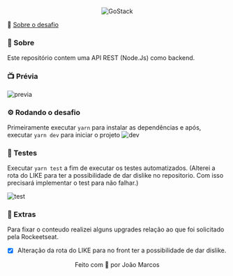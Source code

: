<br/>
<p align="center">
  <img src="https://i.ibb.co/zFDDm5s/Go-Stack-Logo.png" alt="GoStack"/>
</p>

🚀 [Sobre o desafio](https://github.com/brunodesde1987/desafio-conceitos-nodejs/blob/master/README_ABOUT.md)

### 📃 Sobre

Este repositório contem uma API REST (Node.Js) como backend.

### 📺 Prévia
![previa](previareadme.gif)

### ⚙️ Rodando o desafio

Primeiramente executar `yarn` para instalar as dependências e após, executar `yarn dev` para iniciar o projeto
![dev](https://i.ibb.co/Npr8WFP/1.jpg)

### 🧪 Testes

Executar `yarn test` a fim de executar os testes automatizados.
(Alterei a rota do LIKE para ter a possibilidade de dar dislike no repositorio. Com isso precisará implementar o test para não falhar.)

![test](https://i.ibb.co/ctzN2GJ/2.jpg)

### 🍆 Extras

Para fixar o conteudo realizei alguns upgrades relação ao que foi solicitado pela Rockeetseat.

- [x] Alteração da rota do LIKE para no front ter a possibilidade de dar dislike.


<p align="center">
Feito com 💛 por João Marcos
</p>